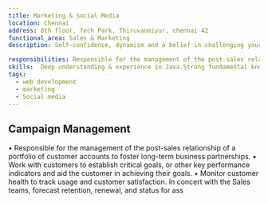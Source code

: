 ```yaml
---
title: Marketing & Social Media
location: Chennai
address: 8th floor, Tech Park, Thiruvanmiyur, chennai 42 
functional_area: Sales & Marketing
description: Self-confidence, dynamism and a belief in challenging yourself. 3-8 years of marketing experience in a Consumer Internet set-up. Responsible for the management of the post-sales relationship of a portfolio of customer accounts to foster long-term business partnerships

responsibilities: Responsible for the management of the post-sales relationship of a portfolio of customer accounts to foster long-term business partnerships
skills:  Deep understanding & experience in Java.Strong fundamental knowledge in Object-Oriented Design Principles, Data Structures, Algorithms, SQL. More than 1+ years of experience building large-scale software applications. Some experience with web application development using JavaScript, JQuery, HTML5, CSS, JSON, RESTful Web Services. Experience with one or more of the following databases- Postgres, SQL Server or MySQL. Familiarity with front-end technologies, HTML, CSS, the angular and JavaScript experience is plus, should have the aptitude to learn front-end development. Experience with jUnit and other testing frameworks is a plus. Experience in working with web application performance monitor and monitoring tools is a plus
tags: 
  - web development
  - marketing
  - Social media
---
```

## Campaign Management

• Responsible for the management of the post-sales relationship of a portfolio of customer accounts to foster long-term business partnerships.
• Work with customers to establish critical goals, or other key performance indicators and aid the customer in achieving their goals.
• Monitor customer health to track usage and customer satisfaction.
In concert with the Sales teams, forecast retention, renewal, and status for ass